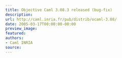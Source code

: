 ```yaml
---
title: Objective Caml 3.08.3 released (bug-fix)
description:
url: http://caml.inria.fr/pub/distrib/ocaml-3.08/
date: 2005-03-17T00:00:00-00:00
preview_image:
featured:
authors:
- Caml INRIA
source:
---
```



